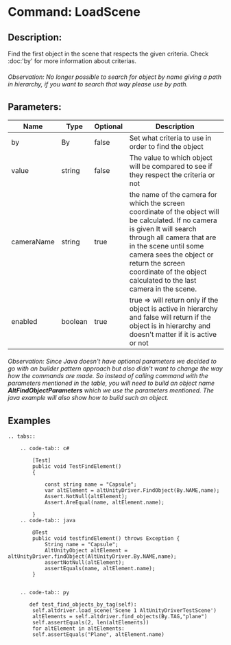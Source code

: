 # Command: LoadScene

## Description:

Find the first object in the scene that respects the given criteria. Check :doc:'by' for more information about criterias.

###### Observation: No longer possible to search for object by name giving a path in hierarchy, if you want to search that way please use by path.

## Parameters:

|      Name       |     Type      | Optional | Description |
| --------------- | ------------- | -------- | ----------- |
| by      |     By    |   false   | Set what criteria to use in order to find the object|
| value         | string       |   false   | The value to which object will be compared to see if they respect the criteria or not|
| cameraName      |     string    |   true   | the name of the camera for which the screen coordinate of the object will be calculated. If no camera is given It will search through all camera that are in the scene until some camera sees the object or return the screen coordinate of the object  calculated to the last camera in the scene.|
| enabled         | boolean       |   true   | true => will return only if the object is active in hierarchy and false will return if the object is in hierarchy and doesn't matter if it is active or not|

###### Observation: Since Java doesn't have optional parameters we decided to go with an builder pattern approach but also didn't want to change the way how the commands are made. So instead of calling command with the parameters mentioned in the table, you will need to build an object name **AltFindObjectParameters** which we use the parameters mentioned. The java example will also show how to build such an object.

## Examples
```eval_rst
.. tabs::

    .. code-tab:: c#

        [Test]
        public void TestFindElement()
        {
    
            const string name = "Capsule";
            var altElement = altUnityDriver.FindObject(By.NAME,name);
            Assert.NotNull(altElement);
            Assert.AreEqual(name, altElement.name);
    
        }
    .. code-tab:: java

        @Test
        public void testfindElement() throws Exception {
            String name = "Capsule";
            AltUnityObject altElement = altUnityDriver.findObject(AltUnityDriver.By.NAME,name);
            assertNotNull(altElement);
            assertEquals(name, altElement.name);
        }


    .. code-tab:: py

       def test_find_objects_by_tag(self):
        self.altdriver.load_scene('Scene 1 AltUnityDriverTestScene')
        altElements = self.altdriver.find_objects(By.TAG,"plane")
        self.assertEquals(2, len(altElements))
        for altElement in altElements: 
        self.assertEquals("Plane", altElement.name)
```

